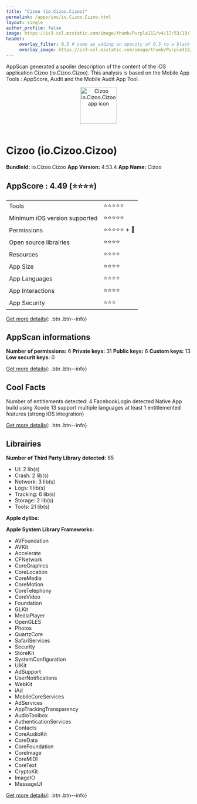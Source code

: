 ```yaml
---
title: "Cizoo (io.Cizoo.Cizoo)"
permalink: /apps/ios/io.Cizoo.Cizoo.html
layout: single
author_profile: false
image: https://is3-ssl.mzstatic.com/image/thumb/Purple112/v4/17/53/13/1753134e-60eb-71bf-1ec5-844dd51a0028/AppIcon-1x_U007emarketing-0-10-0-85-220.png/512x512bb.jpg
header: 
     overlay_filter: 0.5 # same as adding an opacity of 0.5 to a black background
     overlay_image: https://is3-ssl.mzstatic.com/image/thumb/Purple112/v4/17/53/13/1753134e-60eb-71bf-1ec5-844dd51a0028/AppIcon-1x_U007emarketing-0-10-0-85-220.png/512x512bb.jpg
---
```

AppScan generated a spoiler description of the content of the iOS application Cizoo (io.Cizoo.Cizoo). This analysis is based on the Mobile App Tools : AppScore, Audit and the Mobile Audit App Tool.

  
  
<div style="text-align: center;"><img src="https://is3-ssl.mzstatic.com/image/thumb/Purple112/v4/17/53/13/1753134e-60eb-71bf-1ec5-844dd51a0028/AppIcon-1x_U007emarketing-0-10-0-85-220.png/512x512bb.jpg" width="100" height="100" alt="Cizoo io.Cizoo.Cizoo app icon"></div></br>
  
# Cizoo (io.Cizoo.Cizoo)

**BundleId:** io.Cizoo.Cizoo
**App Version:** 4.53.4
**App Name:** Cizoo


## AppScore : 4.49 (⭐️⭐️⭐️⭐️) 

<table>
<tr><td> Tools </td><td> ⭐️⭐️⭐️⭐️⭐️ </td></tr>
<tr><td> Minimum iOS version supported </td><td> ⭐️⭐️⭐️⭐️⭐️ </td></tr>
<tr><td> Permissions </td><td> ⭐️⭐️⭐️⭐️⭐️ + 🌟 </td></tr>
<tr><td> Open source librairies </td><td> ⭐️⭐️⭐️⭐️ </td></tr>
<tr><td> Resources </td><td> ⭐️⭐️⭐️⭐️ </td></tr>
<tr><td> App Size </td><td> ⭐️⭐️⭐️⭐️ </td></tr>
<tr><td> App Languages </td><td> ⭐️⭐️⭐️⭐️ </td></tr>
<tr><td> App Interactions </td><td> ⭐️⭐️⭐️⭐️ </td></tr>
<tr><td> App Security </td><td> ⭐️⭐️⭐️ </td></tr>
</table>

[Get more details](/pricing.html){: .btn .btn--info}  
  
## AppScan informations 

**Number of permissions:** 6
**Private keys:** 31
**Public keys:** 6
**Custom keys:** 13
**Low securit keys:** 0
  
[Get more details](/pricing.html){: .btn .btn--info}

## Cool Facts

Number of entitlements detected: 4
FacebookLogin detected
Native App
build using Xcode 13
support multiple languages
at least 1 entitlemented features (strong iOS integration)
  
[Get more details](/pricing.html){: .btn .btn--info}

## Librairies 
**Number of Third Party Library detected:** 85
- UI: 2 lib(s)
- Crash: 2 lib(s)
- Network: 3 lib(s)
- Logs: 1 lib(s)
- Tracking: 6 lib(s)
- Storage: 2 lib(s)
- Tools: 21 lib(s)

**Apple dylibs:**


**Apple System Library Frameworks:**
- AVFoundation
- AVKit
- Accelerate
- CFNetwork
- CoreGraphics
- CoreLocation
- CoreMedia
- CoreMotion
- CoreTelephony
- CoreVideo
- Foundation
- GLKit
- MediaPlayer
- OpenGLES
- Photos
- QuartzCore
- SafariServices
- Security
- StoreKit
- SystemConfiguration
- UIKit
- AdSupport
- UserNotifications
- WebKit
- iAd
- MobileCoreServices
- AdServices
- AppTrackingTransparency
- AudioToolbox
- AuthenticationServices
- Contacts
- CoreAudioKit
- CoreData
- CoreFoundation
- CoreImage
- CoreMIDI
- CoreText
- CryptoKit
- ImageIO
- MessageUI


  
[Get more details](/pricing.html){: .btn .btn--info}

